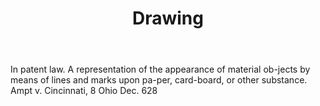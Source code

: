 ---
title: Drawing
letter: D
permalink: "/definitions/bld-drawing.html"
body: In patent law. A representation of the appearance of material ob-jects by means
  of lines and marks upon pa-per, card-board, or other substance. Ampt v. Cincinnati,
  8 Ohio Dec. 628
published_at: '2018-07-07'
source: Black's Law Dictionary 2nd Ed (1910)
layout: post
---